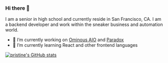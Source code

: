 ### Hi there 👋

I am a senior in high school and currently reside in San Francisco, CA. I am a backend developer and work within the sneaker business and automation world.

- 🔭 I’m currently working on [Ominous AIO](https://ominous.dev/) and [Paradox](https://paradoxnotify.com/)
- 🌱 I’m currently learning React and other frontend languages

[![pristine's GitHub stats](https://github-readme-stats.vercel.app/api?username=pristine)](https://github.com/pristine/github-readme-stats)
